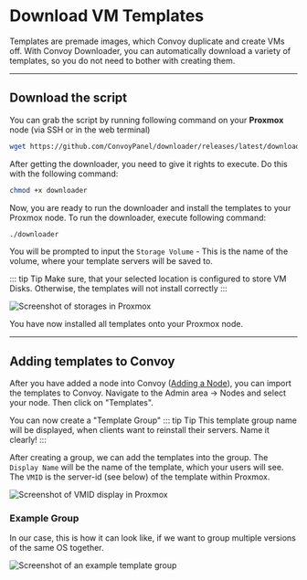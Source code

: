 # Download VM Templates

Templates are premade images, which Convoy duplicate and create VMs off. With Convoy Downloader, you can automatically download a variety of templates, so you do not need to bother with creating them.

---
## Download the script

You can grab the script by running following command on your **Proxmox** node (via SSH or in the web terminal)

```sh
wget https://github.com/ConvoyPanel/downloader/releases/latest/download/downloader
```

After getting the downloader, you need to give it rights to execute. Do this with the following command:

```sh
chmod +x downloader
````

Now, you are ready to run the downloader and install the templates to your Proxmox node. To run the downloader, execute following command:

```sh
./downloader
```

You will be prompted to input the `Storage Volume` - This is the name of the volume, where your template servers will be saved to.

::: tip Tip
Make sure, that your selected location is configured to store VM Disks. Otherwise, the templates will not install correctly
:::

![Screenshot of storages in Proxmox](/assets/images/choosing_storage.png)

You have now installed all templates onto your Proxmox node.

---
## Adding templates to Convoy

After you have added a node into Convoy ([Adding a Node](https://convoypanel.com/docs/panel/adding-a-node.html)), you can import the templates to Convoy. 
Navigate to the Admin area -> Nodes and select your node. Then click on "Templates".

You can now create a "Template Group"
::: tip Tip
This template group name will be displayed, when clients want to reinstall their servers. Name it clearly!
:::

After creating a group, we can add the templates into the group. The `Display Name` will be the name of the template, which your users will see. The `VMID` is the server-id (see below) of the template within Proxmox. 

![Screenshot of VMID display in Proxmox](/assets/images/VMID.png)

### Example Group

In our case, this is how it can look like, if we want to group multiple versions of the same OS together.

![Screenshot of an example template group](/assets/images/example_template_group.png)